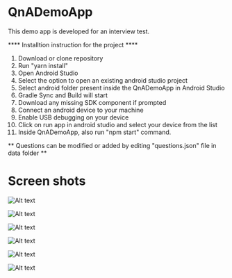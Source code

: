 # QnADemoApp

This demo app is developed for an interview test.

**** Installtion instruction for the project ****

1. Download or clone repository
2. Run "yarn install" 
3. Open Android Studio
4. Select the option to open an existing android studio project
5. Select android folder present inside the QnADemoApp in Android Studio
6. Gradle Sync and Build will start
7. Download any missing SDK component if prompted
8. Connect an android device to your machine
9. Enable USB debugging on your device
10. Click on run app in android studio and select your device from the list
11. Inside QnADemoApp, also run "npm start" command.


** Questions can be modified or added by editing "questions.json" file in data folder **


# Screen shots

![Alt text](https://github.com/AshishSarin/QnADemoApp/blob/master/screenshots/Screenshot_20190209-182548.png)

![Alt text](https://github.com/AshishSarin/QnADemoApp/blob/master/screenshots/Screenshot_20190209-182554.png)


![Alt text](https://raw.githubusercontent.com/AshishSarin/QnADemoApp/master/screenshots/Screenshot_20190209-182618.png)

![Alt text](https://github.com/AshishSarin/QnADemoApp/blob/master/screenshots/Screenshot_20190209-182611.png)







![Alt text](https://github.com/AshishSarin/QnADemoApp/blob/master/screenshots/Screenshot_20190209-182618.png)






![Alt text](https://github.com/AshishSarin/QnADemoApp/blob/master/screenshots/Screenshot_20190209-182624.png)






